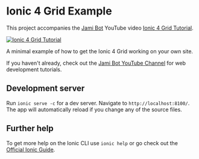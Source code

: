# Ionic 4 Grid Example

This project accompanies the [Jami Bot](https://jamibot.com) YouTube video [Ionic 4 Grid Tutorial](https://youtu.be/c3CrC9lL53k).

[![Ionic 4 Grid Tutorial](https://img.youtube.com/vi/c3CrC9lL53k/0.jpg)](https://youtu.be/c3CrC9lL53k)

A minimal example of how to get the Ionic 4 Grid working on your own site.

If you haven't already, check out the [Jami Bot YouTube Channel](https://youtube.com/c/JamiBot) for web development tutorials.

## Development server

Run `ionic serve -c` for a dev server. Navigate to `http://localhost:8100/`. The app will automatically reload if you change any of the source files.

## Further help

To get more help on the Ionic CLI use `ionic help` or go check out the [Official Ionic Guide](https://ionicframework.com/docs/building/starting).
